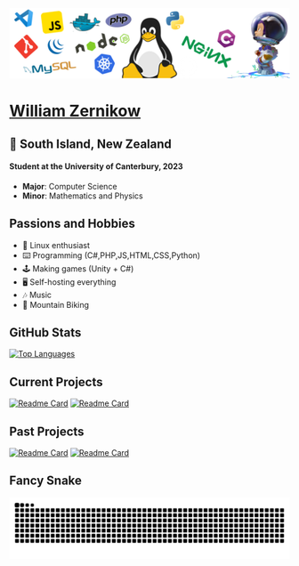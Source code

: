 ![image](https://raw.githubusercontent.com/wzern/wzern/main/banner-transparent.png)

<h1><a href="https://www.wzernikow.com/" target="_blank">William Zernikow</a></h1>
<h2>📍 South Island, New Zealand</h2>
<h4>Student at the University of Canterbury, 2023</h4>
<ul>
  <li><strong>Major</strong>: Computer Science</li>
  <li><strong>Minor</strong>: Mathematics and Physics</li>
</ul>

<h2>Passions and Hobbies</h2>
<ul>
  <li>🐧 Linux enthusiast</li>
  <li>⌨️ Programming (C#,PHP,JS,HTML,CSS,Python)</li>
  <li>🕹️ Making games (Unity + C#)</li>
  <li>🖥️ Self-hosting everything</li>
  <li>🎶 Music</li>
  <li>🚵 Mountain Biking</li>
</ul>

<h2>GitHub Stats</h2>

[![Top Languages](https://gh-stats.wzernikow.com/api/top-langs?theme=github_dark&layout=compact&username=wzern&langs_count=8/)](https://github.com/wzern?tab=repositories)

<h2>Current Projects</h2>

[![Readme Card](https://gh-stats.wzernikow.com/api/pin?username=wzern&repo=weather-pi-project&theme=github_dark/)](https://github.com/wzern/weather-pi-project)
[![Readme Card](https://gh-stats.wzernikow.com/api/pin?username=wzern&repo=learning-react-js&theme=github_dark/)](https://github.com/wzern/learning-react-js)

<h2>Past Projects</h2>

[![Readme Card](https://gh-stats.wzernikow.com/api/pin?username=wzern&repo=12DGT-Maths-Game&theme=github_dark/)](https://github.com/wzern/12DGT-Maths-Game)
[![Readme Card](https://gh-stats.wzernikow.com/api/pin?username=wzern&repo=Retribution&theme=github_dark/)](https://github.com/wzern/Retribution)

<h2>Fancy Snake</h2>
<img src="https://raw.githubusercontent.com/wzern/wzern/output/snake-dark.svg" alt="Snake animation" />
